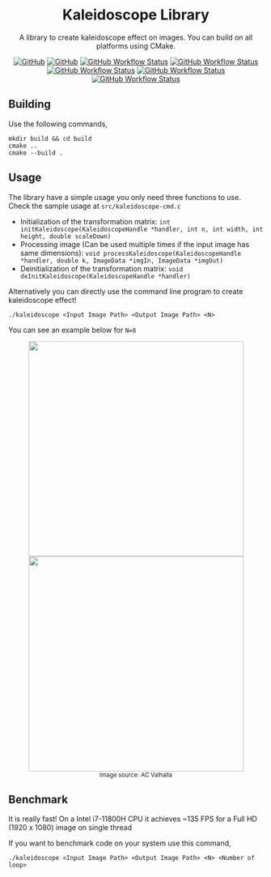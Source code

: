 <div align="center">

# Kaleidoscope Library
A library to create kaleidoscope effect on images. You can build on all platforms using CMake.

[![GitHub](https://img.shields.io/badge/Language-C-informational)]()
[![GitHub](https://img.shields.io/github/license/egecetin/kaleidoscope)]()
[![GitHub Workflow Status](https://img.shields.io/github/workflow/status/egecetin/kaleidoscope/pre-commit?label=pre-commit&logo=precommit&logoColor=white)]()
[![GitHub Workflow Status](https://img.shields.io/github/workflow/status/egecetin/kaleidoscope/CodeQL?label=CodeQL&logo=github)]()
[![GitHub Workflow Status](https://img.shields.io/github/workflow/status/egecetin/kaleidoscope/Linux?label=Linux&logo=linux&logoColor=white)]()
[![GitHub Workflow Status](https://img.shields.io/github/workflow/status/egecetin/kaleidoscope/MacOS?label=MacOS&logo=apple&logoColor=white)]()
[![GitHub Workflow Status](https://img.shields.io/github/workflow/status/egecetin/kaleidoscope/Windows?label=Windows&logo=windows&logoColor=white)]()
</div>

## Building

Use the following commands,

```
mkdir build && cd build
cmake ..
cmake --build .
```

## Usage

The library have a simple usage you only need three functions to use. Check the sample usage at ```src/kaleidoscope-cmd.c```

- Initialization of the transformation matrix: ```int initKaleidoscope(KaleidoscopeHandle *handler, int n, int width, int height, double scaleDown)```
- Processing image (Can be used multiple times if the input image has same dimensions): ```void processKaleidoscope(KaleidoscopeHandle *handler, double k, ImageData *imgIn, ImageData *imgOut)```
- Deinitialization of the transformation matrix: ```void deInitKaleidoscope(KaleidoscopeHandle *handler)```

Alternatively you can directly use the command line program to create kaleidoscope effect!

```./kaleidoscope <Input Image Path> <Output Image Path> <N> ```

You can see an example below for ```N=8```

<div align="center">
    <img src="tests/data/ac-synin.jpg" width="425"/> <img src="tests/data/ac-synin-out.jpg" width="425"/>
    <br>
    <small>Image source: AC Valhalla</small>
</div>

## Benchmark

It is really fast! On a Intel i7-11800H CPU it achieves ~135 FPS for a Full HD (1920 x 1080) image on single thread

If you want to benchmark code on your system use this command,

```./kaleidoscope <Input Image Path> <Output Image Path> <N> <Number of loop>```
